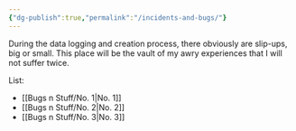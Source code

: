 ```yaml
---
{"dg-publish":true,"permalink":"/incidents-and-bugs/"}
---
```


During the data logging and creation process, there obviously are slip-ups, big or small. This place will be the vault of my awry experiences that I will not suffer twice.

List:
- [[Bugs n Stuff/No. 1\|No. 1]]
- [[Bugs n Stuff/No. 2\|No. 2]]
- [[Bugs n Stuff/No. 3\|No. 3]]